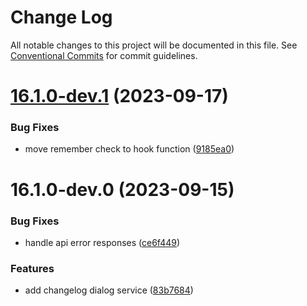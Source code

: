 # Change Log

All notable changes to this project will be documented in this file.
See [Conventional Commits](https://conventionalcommits.org) for commit guidelines.

# [16.1.0-dev.1](https://gitlab.com/rxap/packages/compare/@rxap/ngx-changelog@16.1.0-dev.0...@rxap/ngx-changelog@16.1.0-dev.1) (2023-09-17)

### Bug Fixes

- move remember check to hook function ([9185ea0](https://gitlab.com/rxap/packages/commit/9185ea021ec2a6be2f812fd548b290635bfb4be4))

# 16.1.0-dev.0 (2023-09-15)

### Bug Fixes

- handle api error responses ([ce6f449](https://gitlab.com/rxap/packages/commit/ce6f4495e6e3860e706646371ee369cc40e3d122))

### Features

- add changelog dialog service ([83b7684](https://gitlab.com/rxap/packages/commit/83b768495a70d6c15d10a9f7d66219bbd735070e))
